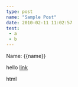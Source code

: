 ```yaml
---
type: post
name: "Sample Post"
date: 2010-02-11 11:02:57
test: 
 - a
 - b
---
```


Name: {{name}}

hello [link](http://google.com)

<div>
  html
</div>

